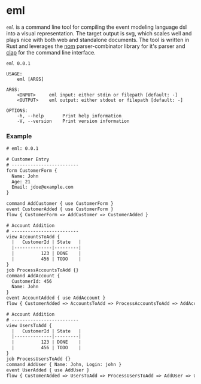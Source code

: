 # eml

`eml` is a command line tool for compiling the event modeling language dsl into
a visual representation. The target output is svg, which scales well and plays
nice with both web and standalone documents. The tool is written in Rust and
leverages the [nom](https://github.com/Geal/nom) parser-combinator library for
it's parser and [clap](https://github.com/clap-rs/clap) for the command line
interface.

```
eml 0.0.1

USAGE:
    eml [ARGS]

ARGS:
    <INPUT>     eml input: either stdin or filepath [default: -]
    <OUTPUT>    eml output: either stdout or filepath [default: -]

OPTIONS:
    -h, --help       Print help information
    -V, --version    Print version information
```

### Example

```eml
# eml: 0.0.1

# Customer Entry
# -------------------------
form CustomerForm {
  Name: John
  Age: 21
  Email: jdoe@example.com
}

command AddCustomer { use CustomerForm }
event CustomerAdded { use CustomerForm }
flow { CustomerForm => AddCustomer => CustomerAdded }

# Account Addition
# -------------------------
view AccountsToAdd {
  |   CustomerId | State   |
  |--------------|---------|
  |          123 | DONE    |
  |          456 | TODO    |
}
job ProcessAccountsToAdd {}
command AddAccount {
  CustomerId: 456
  Name: John
}
event AccountAdded { use AddAccount }
flow { CustomerAdded => AccountsToAdd => ProcessAccountsToAdd => AddAccount => AccountAdded }

# Account Addition
# -------------------------
view UsersToAdd {
  |   CustomerId | State   |
  |--------------|---------|
  |          123 | DONE    |
  |          456 | TODO    |
}
job ProcessUsersToAdd {}
command AddUser { Name: John, Login: john }
event UserAdded { use AddUser }
flow { CustomerAdded => UsersToAdd => ProcessUsersToAdd => AddUser => UserAdded }
```
